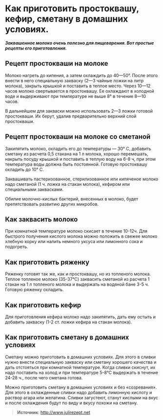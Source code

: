 # Как приготовить простоквашу, кефир, сметану в домашних условиях.

_**Заквашенное молоко очень полезно для пищеварения. Вот простые рецепты его приготовления.**_

## Рецепт простокваши на молоке

Молоко нагреть до кипения, а затем охлаждить до 40—50°. После этого внести в него специальную закваску (2—3 чайные ложки на литр молока), закрыть крышкой и поставить в теплое место. Через 10—12 часов молоко свертывается в простоквашу. Ее охлаждают в холодной воде и выдерживают при температуре не выше 8° в течение 8—10 часов.

В дальнейшем для закваски можно использовать 2—3 ложки готовой простокваши. Их берут, удалив предварительно верхний слой простокваши.

## Рецепт простокваши на молоке со сметаной

Закипятить молоко, охладить его до температуры — 30° С, добавить сметану из расчета 0,5 стакана на 1 л молока, хорошо перемешать, накрыть посуду крышкой и поставить в теплую воду на 6-8 ч, при этом температура воды должна быть постоянной. Готовую простоквашу охладить до 10° С.

Заквашивать пастеризованное, стерилизованное или кипяченое молоко надо сметаной (1 ч. ложка на стакан молока), кефиром или специальными заквасками.

Обилие молочно-кислых бактерий, внесенных в молоко, будет препятствовать развитию других микробов.

## Как заквасить молоко

При комнатной температуре молоко скисает в течение 10-12ч. Для быстрого получения кислого молока можно положить в свежее молоко хлебную корку или налить немного уксуса или лимонного сока и подогреть.

## Как приготовить ряженку

Ряженку готовят так же, как и простоквашу, но из топленого молока. Теплое топленое молоко (35-37°С) заквасить сметаной из расчета 1 стакан на 1 л топленого молока и выдержать на водяной бане 3-5 ч. Готовую ряженку охладить.

## Как приготовить кефир

Для приготовления кефира молоко надо закипятить, дать ему остыть и добавить закваску (1-2 ст. ложки кефира на стакан молока).

## Как приготовить сметану в домашних условиях

Сметану можно приготовить в домашних условиях. Для этого в сливки нужно внести специальную закваску или сметану хорошего качества и дать отстояться при комнатной температуре. Когда сливки скиснут, их надо поставить на холод и при температуре 5-8°С выдержать в течение 24-28 ч., после чего сметана готова.

Можно приготовить сметану в домашних условиях и без «созревания». Для этого в охлажденные сливки надо добавить лимонную кислоту и раствор агара или желатина. Сливки загустеют, станут кислыми на вкус и после охлаждения будут по виду и вкусу похожи на сметану.

> **Источник**: http://www.julirezept.net
